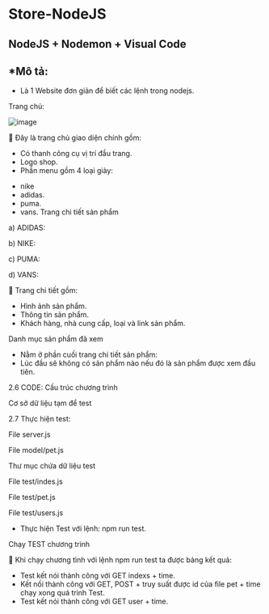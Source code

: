 # Store-NodeJS
## NodeJS + Nodemon + Visual Code

## *Mô tả: 
- Là 1 Website đơn giản để biết các lệnh trong nodejs.

Trang chủ:

![image](https://user-images.githubusercontent.com/101527833/170256434-baaed068-aa98-4229-93b2-3f4f17080020.png)

 

	 

	Đây là trang chủ giao diện chính gồm:
-	Có thanh công cụ vị trí đầu trang.
-	Logo shop.
-	Phần menu gồm 4 loại giày: 
+ nike
+ adidas.
+ puma.
+ vans.
Trang chi tiết sản phẩm

a)	ADIDAS:

 
 
b)	NIKE:

 

c)	PUMA:

 



d)	VANS:

 


	Trang chi tiết gồm:
-	Hình ảnh sản phẩm.
-	Thông tin sản phẩm.
-	Khách hàng, nhà cung cấp, loại và link sản phẩm.


Danh mục sản phẩm đã xem

-	Nằm ở phần cuối trang chi tiết sản phẩm:
-	Lúc đầu sẽ không có sản phẩm nào nếu đó là sản phẩm được xem đầu tiên.

 
 
 
2.6 CODE:
Cấu trúc chương trình

 


Cơ sở dữ liệu tạm để test

 



2.7 Thực hiện test:

File server.js

 



File model/pet.js


 



 


Thư mục chứa dữ liệu test

 
File test/indes.js

 
File test/pet.js

 


 
 
 



File test/users.js

 
-	Thực hiện Test với lệnh: npm run test.


Chạy TEST chương trình

 
	Khi chạy chương tình với lệnh npm run test ta được bảng kết quả:
-	Test kết nói thành công với GET indexs + time.
-	Kết nối thành công với GET, POST + truy suất được id của file pet + time chạy xong quá trình Test.
-	Test kết nói thành công với GET user + time.
